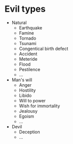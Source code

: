 # Evil types

- Natural
  - Earthquake
  - Famine
  - Tornado
  - Tsunami
  - Congentical birth defect
  - Accident
  - Meteride
  - Flood
  - Pestilence
  - ...
- Man's will
  - Anger
  - Hostility
  - Libido
  - Will to power
  - Wish for immortality
  - Jealousy
  - Egoism
  - ...
- Devil
  - Deception
  - ...
